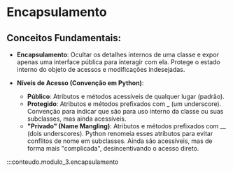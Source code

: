 # Encapsulamento

## Conceitos Fundamentais:

- **Encapsulamento**: Ocultar os detalhes internos de uma classe e expor apenas uma interface pública para interagir com ela.
Protege o estado interno do objeto de acessos e modificações indesejadas.

- **Níveis de Acesso (Convenção em Python)**:
    - **Público**: Atributos e métodos acessíveis de qualquer lugar (padrão).
    - **Protegido**: Atributos e métodos prefixados com _ (um underscore). Convenção para indicar que são para uso interno da classe ou suas subclasses, mas ainda acessíveis.
    - **"Privado" (Name Mangling)**: Atributos e métodos prefixados com __ (dois underscores). Python renomeia esses atributos para evitar conflitos de nome em subclasses. Ainda são acessíveis, mas de forma mais "complicada", desincentivando o acesso direto.

:::conteudo.modulo_3.encapsulamento